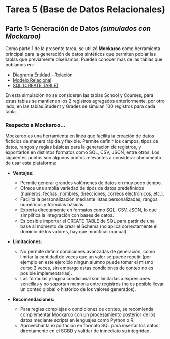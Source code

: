 # Tarea 5 (Base de Datos Relacionales)

## Parte 1: Generación de Datos *(simulados con Mockaroo)*

Como parte 1 de la presente tarea, se utilizó **Mockaroo** como herramienta principal para la generación de datos sintéticos que permiten poblar las tablas que previamente diseñamos. Pueden conocer mas de las tablas que poblamos en: 

- [Diagrama Entidad - Relación](../Tarea2/Tarea2.md)
- [Modelo Relacional](../Tarea3/Tarea3.md)
- [SQL (CREATE TABLE)](../Tarea4/Tarea4.md)

En esta simulación no se consideran las tablas School y Courses, para estas tablas se mantienen los 2 registros agregados anteriormente, por otro lado, en las tablas Student y Grades se simulan 100 registros para cada tabla. 

### Respecto a Mockaroo...

Mockaroo es una herramienta en línea que facilita la creación de datos ficticios de manera rápida y flexible. Permite definir los campos, tipos de datos, rangos y reglas básicas para la generación de registros, y exportarlos en distintos formatos como SQL, CSV, JSON, entre otros. Los siguientes puntos son algunos puntos relevantes a considerar al momento de usar esta plataforma:

- **Ventajas:**
  - Permite generar grandes volúmenes de datos en muy poco tiempo.
  - Ofrece una amplia variedad de tipos de datos predefinidos (números, fechas, nombres, direcciones, correos electrónicos, etc.).
  - Facilita la personalización mediante listas personalizadas, rangos numéricos y fórmulas básicas.
  - Exporta directamente en formatos como SQL, CSV, JSON, lo que simplifica la integración con bases de datos.
  - Es posible importar el CREATE TABLE de SQL para partir de una base al momento de crear el Schema (no aplica correctamente el dominio de los valores, hay que modificar manual).

- **Limitaciones:**
  - No permite definir condiciones avanzadas de generación, como limitar la cantidad de veces que un valor se puede repetir (por ejemplo en este ejercicio ningun alumno puede tomar el mismo curso 2 veces, sin embargo estas condiciones de conteo no es posible implementarlas).
  - Las fórmulas y lógica condicional son limitadas a expresiones sencillas y no soportan memoria entre registros (no es posible llevar un conteo global o histórico de los valores generados).

- **Recomendaciones:**
  - Para reglas complejas o condiciones de conteo, se recomienda complementar Mockaroo con un procesamiento posterior de los datos mediante scripts en lenguajes como Python o R.
  - Aprovechar la exportación en formato SQL para insertar los datos directamente en el SGBD y validar de inmediato su integridad.

